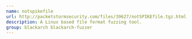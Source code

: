 ```yaml
---
name: notspikefile
url: http://packetstormsecurity.com/files/39627/notSPIKEfile.tgz.html
description: A Linux based file format fuzzing tool.
group: blackarch blackarch-fuzzer
---
```

